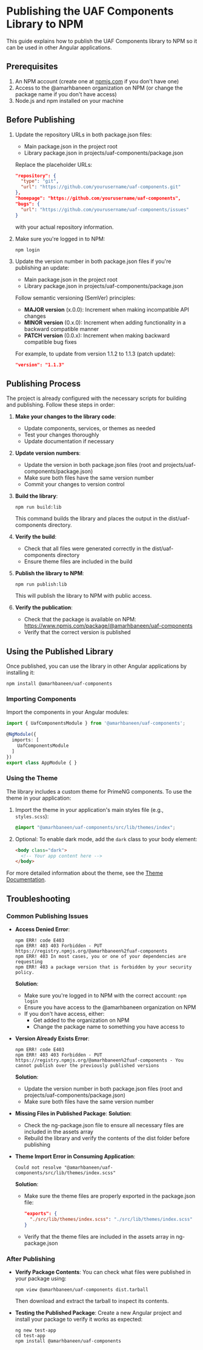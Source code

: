 # Publishing the UAF Components Library to NPM

This guide explains how to publish the UAF Components library to NPM so it can be used in other Angular applications.

## Prerequisites

1. An NPM account (create one at [npmjs.com](https://npmjs.com) if you don't have one)
2. Access to the @amarhbaneen organization on NPM (or change the package name if you don't have access)
3. Node.js and npm installed on your machine

## Before Publishing

1. Update the repository URLs in both package.json files:
   - Main package.json in the project root
   - Library package.json in projects/uaf-components/package.json

   Replace the placeholder URLs:
   ```json
   "repository": {
     "type": "git",
     "url": "https://github.com/yourusername/uaf-components.git"
   },
   "homepage": "https://github.com/yourusername/uaf-components",
   "bugs": {
     "url": "https://github.com/yourusername/uaf-components/issues"
   }
   ```
   with your actual repository information.

2. Make sure you're logged in to NPM:
   ```
   npm login
   ```

3. Update the version number in both package.json files if you're publishing an update:
   - Main package.json in the project root
   - Library package.json in projects/uaf-components/package.json

   Follow semantic versioning (SemVer) principles:
   - **MAJOR version** (x.0.0): Increment when making incompatible API changes
   - **MINOR version** (0.x.0): Increment when adding functionality in a backward compatible manner
   - **PATCH version** (0.0.x): Increment when making backward compatible bug fixes

   For example, to update from version 1.1.2 to 1.1.3 (patch update):
   ```json
   "version": "1.1.3"
   ```

## Publishing Process

The project is already configured with the necessary scripts for building and publishing. Follow these steps in order:

1. **Make your changes to the library code**:
   - Update components, services, or themes as needed
   - Test your changes thoroughly
   - Update documentation if necessary

2. **Update version numbers**:
   - Update the version in both package.json files (root and projects/uaf-components/package.json)
   - Make sure both files have the same version number
   - Commit your changes to version control

3. **Build the library**:
   ```
   npm run build:lib
   ```
   This command builds the library and places the output in the dist/uaf-components directory.

4. **Verify the build**:
   - Check that all files were generated correctly in the dist/uaf-components directory
   - Ensure theme files are included in the build

5. **Publish the library to NPM**:
   ```
   npm run publish:lib
   ```
   This will publish the library to NPM with public access.

6. **Verify the publication**:
   - Check that the package is available on NPM: https://www.npmjs.com/package/@amarhbaneen/uaf-components
   - Verify that the correct version is published

## Using the Published Library

Once published, you can use the library in other Angular applications by installing it:

```
npm install @amarhbaneen/uaf-components
```

### Importing Components

Import the components in your Angular modules:

```typescript
import { UafComponentsModule } from '@amarhbaneen/uaf-components';

@NgModule({
  imports: [
    UafComponentsModule
  ]
})
export class AppModule { }
```

### Using the Theme

The library includes a custom theme for PrimeNG components. To use the theme in your application:

1. Import the theme in your application's main styles file (e.g., `styles.scss`):
   ```scss
   @import "@amarhbaneen/uaf-components/src/lib/themes/index";
   ```

2. Optional: To enable dark mode, add the `dark` class to your body element:
   ```html
   <body class="dark">
     <!-- Your app content here -->
   </body>
   ```

For more detailed information about the theme, see the [Theme Documentation](./theme-documentation.md).

## Troubleshooting

### Common Publishing Issues

- **Access Denied Error**:
  ```
  npm ERR! code E403
  npm ERR! 403 403 Forbidden - PUT https://registry.npmjs.org/@amarhbaneen%2fuaf-components
  npm ERR! 403 In most cases, you or one of your dependencies are requesting
  npm ERR! 403 a package version that is forbidden by your security policy.
  ```
  **Solution**:
  - Make sure you're logged in to NPM with the correct account: `npm login`
  - Ensure you have access to the @amarhbaneen organization on NPM
  - If you don't have access, either:
    - Get added to the organization on NPM
    - Change the package name to something you have access to

- **Version Already Exists Error**:
  ```
  npm ERR! code E403
  npm ERR! 403 403 Forbidden - PUT https://registry.npmjs.org/@amarhbaneen%2fuaf-components - You cannot publish over the previously published versions
  ```
  **Solution**:
  - Update the version number in both package.json files (root and projects/uaf-components/package.json)
  - Make sure both files have the same version number

- **Missing Files in Published Package**:
  **Solution**:
  - Check the ng-package.json file to ensure all necessary files are included in the assets array
  - Rebuild the library and verify the contents of the dist folder before publishing

- **Theme Import Error in Consuming Application**:
  ```
  Could not resolve "@amarhbaneen/uaf-components/src/lib/themes/index.scss"
  ```
  **Solution**:
  - Make sure the theme files are properly exported in the package.json file:
    ```json
    "exports": {
      "./src/lib/themes/index.scss": "./src/lib/themes/index.scss"
    }
    ```
  - Verify that the theme files are included in the assets array in ng-package.json

### After Publishing

- **Verify Package Contents**:
  You can check what files were published in your package using:
  ```
  npm view @amarhbaneen/uaf-components dist.tarball
  ```
  Then download and extract the tarball to inspect its contents.

- **Testing the Published Package**:
  Create a new Angular project and install your package to verify it works as expected:
  ```
  ng new test-app
  cd test-app
  npm install @amarhbaneen/uaf-components
  ```
